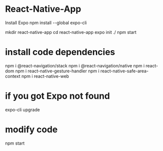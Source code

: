 # React-Native-App
Install Expo
npm install --global expo-cli

mkdir react-native-app
cd react-native-app
expo init ./
npm start

# install code dependencies

npm i @react-navigation/stack
npm i @react-navigation/native
npm i react-dom
npm i react-native-gesture-handler
npm i react-native-safe-area-context
npm i react-native-web

# if you got Expo not found
expo-cli upgrade

# modify code
npm start
